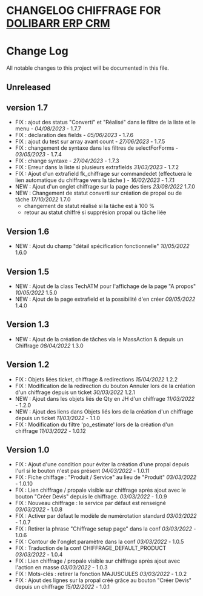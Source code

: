 # CHANGELOG CHIFFRAGE FOR [DOLIBARR ERP CRM](https://www.dolibarr.org)

# Change Log
All notable changes to this project will be documented in this file.

## Unreleased

  
## version 1.7
- FIX : ajout des status "Converti" et "Réalisé" dans le filtre de la liste et le menu - *04/08/2023* - 1.7.7
- FIX : déclaration des fields - *05/06/2023* - 1.7.6
- FIX : ajout du test sur array avant count  - *27/06/2023* - 1.7.5   
- FIX : changement de syntaxe dans les filtres de selectForForms - *03/05/2023* - 1.7.4
- FIX : change syntaxe  - *27/04/2023* - 1.7.3  
- FIX : Erreur dans la liste si plusieurs extrafields *31/03/2023* - 1.7.2
- FIX : Ajout d'un extrafield fk_chiffrage sur commandedet (effectuera le lien automatique du chiffrage vers la tâche  ) - *16/02/2023* - 1.7.1  
- NEW : Ajout d'un onglet chiffrage sur la page des tiers *23/08/2022* 1.7.0
- NEW : Changement de statut converti sur création de propal ou de tâche *17/10/2022* 1.7.0
  - changement de statut réalisé si la tâche est à 100 %
  - retour au statut chiffré si supprésion propal ou tâche liée

## Version 1.6

- NEW : Ajout du champ "détail spécification fonctionnelle" *10/05/2022* 1.6.0

## Version 1.5

- NEW : Ajout de la class TechATM pour l'affichage de la page "A propos" *10/05/2022* 1.5.0
- NEW : Ajout de la page extrafield et la possibilité d'en créer *09/05/2022* 1.4.0

## Version 1.3

- NEW : Ajout de la création de tâches via le MassAction & depuis un Chiffrage *08/04/2022* 1.3.0

## Version 1.2

- FIX : Objets liées ticket, chiffrage & redirections *15/04/2022* 1.2.2  
- FIX : Modification de la redirection du bouton Annuler lors de la création d'un chiffrage depuis un ticket *30/03/2022* 1.2.1
- NEW : Ajout dans les objets liés de Qty en JH d'un chiffrage *11/03/2022* - 1.2.0
- NEW : Ajout des liens dans Objets liés lors de la création d'un chiffrage depuis un ticket *11/03/2022* - 1.1.0
- FIX : Modification du filtre 'po_estimate' lors de la création d'un chiffrage *11/03/2022* - 1.0.12

## Version 1.0

- FIX : Ajout d'une condition pour éviter la création d'une propal depuis l'url si le bouton n'est pas présent *04/03/2022* - 1.0.11
- FIX : Fiche chiffage : "Produit / Service" au lieu de "Produit" *03/03/2022* - 1.0.10
- FIX : Lien chiffrage / propale visible sur chiffrage après ajout avec le bouton "Créer Devis" depuis le chiffrage. *03/03/2022* - 1.0.9
- FIX : Nouveau chiffrage : le service par défaut est renseigné *03/03/2022* - 1.0.8
- FIX : Activer par défaut le modèle de numérotation standard *03/03/2022* - 1.0.7
- FIX : Retirer la phrase "Chiffrage setup page" dans la conf *03/03/2022* - 1.0.6
- FIX : Contour de l'onglet paramètre dans la conf *03/03/2022* - 1.0.5
- FIX : Traduction de la conf CHIFFRAGE_DEFAULT_PRODUCT *03/03/2022* - 1.0.4
- FIX : Lien chiffrage / propale visible sur chiffrage après ajout avec l'action en masse *03/03/2022* - 1.0.3
- FIX : Mots-clés : retirer la fonction MAJUSCULES *03/03/2022* - 1.0.2
- FIX : Ajout des lignes sur la propal créé grâce au bouton "Créer Devis" depuis un chiffrage *15/02/2022* - 1.0.1

